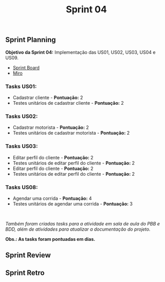<h1 align="center"><b>Sprint 04</b></h1>

<br>

## Sprint Planning

**Objetivo da Sprint 04:** Implementação das US01, US02, US03, US04 e US09.

- [Sprint Board](https://trello.com/b/hObguyFv/sprint-board)
- [Miro](https://miro.com/app/board/uXjVPFFIyc4=/)

### Tasks US01:
  - Cadastrar cliente - **Pontuação:** 2
  - Testes unitários de cadastrar cliente - **Pontuação:** 2
 
### Tasks US02:
  - Cadastrar motorista - **Pontuação:** 2
  - Testes unitários de cadastrar motorista - **Pontuação:** 2

### Tasks US03:
  - Editar perfil do cliente - **Pontuação:** 2
  - Testes unitários de editar perfil do cliente - **Pontuação:** 2
  - Editar perfil do cliente - **Pontuação:** 2
  - Testes unitários de editar perfil do cliente - **Pontuação:** 2

### Tasks US08:
  - Agendar uma corrida - **Pontuação:** 4
  - Testes unitários de agendar uma corrida - **Pontuação:** 3

<br>

*Também foram criadas tasks para a atividade em sala de aula do PBB e BDD, além de atividades para atualizar a documentação do projeto.*

**Obs.: As tasks foram pontuadas em dias.**

## Sprint Review 

## Sprint Retro
